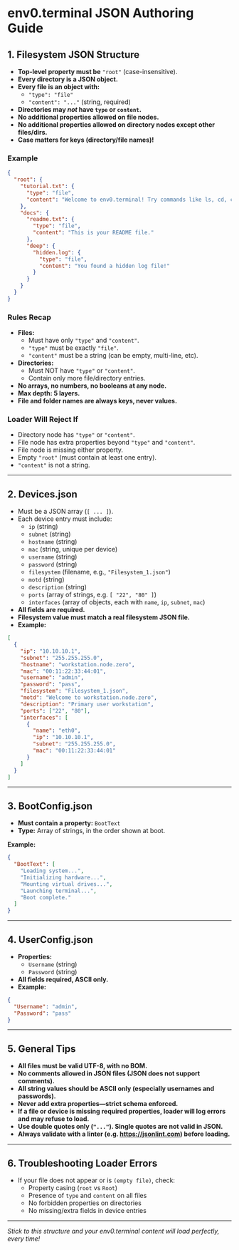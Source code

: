 
# env0.terminal JSON Authoring Guide

## 1. Filesystem JSON Structure

- **Top-level property must be** `"root"` (case-insensitive).
- **Every directory is a JSON object.**
- **Every file is an object with:**
    - `"type": "file"`
    - `"content": "..."` (string, required)
- **Directories may *not* have `type` or `content`.**
- **No additional properties allowed on file nodes.**
- **No additional properties allowed on directory nodes except other files/dirs.**
- **Case matters for keys (directory/file names)!**

### Example

```json
{
  "root": {
    "tutorial.txt": {
      "type": "file",
      "content": "Welcome to env0.terminal! Try commands like ls, cd, cat, and help."
    },
    "docs": {
      "readme.txt": {
        "type": "file",
        "content": "This is your README file."
      },
      "deep": {
        "hidden.log": {
          "type": "file",
          "content": "You found a hidden log file!"
        }
      }
    }
  }
}
```

### Rules Recap

- **Files:**
    - Must have only `"type"` and `"content"`.
    - `"type"` must be exactly `"file"`.
    - `"content"` must be a string (can be empty, multi-line, etc).
- **Directories:**
    - Must NOT have `"type"` or `"content"`.
    - Contain only more file/directory entries.
- **No arrays, no numbers, no booleans at any node.**
- **Max depth: 5 layers.**
- **File and folder names are always keys, never values.**

### Loader Will Reject If

- Directory node has `"type"` or `"content"`.
- File node has extra properties beyond `"type"` and `"content"`.
- File node is missing either property.
- Empty `"root"` (must contain at least one entry).
- `"content"` is not a string.

---

## 2. Devices.json

- Must be a JSON array (`[ ... ]`).
- Each device entry must include:
    - `ip` (string)
    - `subnet` (string)
    - `hostname` (string)
    - `mac` (string, unique per device)
    - `username` (string)
    - `password` (string)
    - `filesystem` (filename, e.g., `"Filesystem_1.json"`)
    - `motd` (string)
    - `description` (string)
    - `ports` (array of strings, e.g. `[ "22", "80" ]`)
    - `interfaces` (array of objects, each with `name`, `ip`, `subnet`, `mac`)
- **All fields are required.**
- **Filesystem value must match a real filesystem JSON file.**
- **Example:**

```json
[
  {
    "ip": "10.10.10.1",
    "subnet": "255.255.255.0",
    "hostname": "workstation.node.zero",
    "mac": "00:11:22:33:44:01",
    "username": "admin",
    "password": "pass",
    "filesystem": "Filesystem_1.json",
    "motd": "Welcome to workstation.node.zero",
    "description": "Primary user workstation",
    "ports": ["22", "80"],
    "interfaces": [
      {
        "name": "eth0",
        "ip": "10.10.10.1",
        "subnet": "255.255.255.0",
        "mac": "00:11:22:33:44:01"
      }
    ]
  }
]
```

---

## 3. BootConfig.json

- **Must contain a property:** `BootText`
- **Type:** Array of strings, in the order shown at boot.

**Example:**
```json
{
  "BootText": [
    "Loading system...",
    "Initializing hardware...",
    "Mounting virtual drives...",
    "Launching terminal...",
    "Boot complete."
  ]
}
```

---

## 4. UserConfig.json

- **Properties:**
    - `Username` (string)
    - `Password` (string)
- **All fields required, ASCII only.**
- **Example:**
```json
{
  "Username": "admin",
  "Password": "pass"
}
```

---

## 5. General Tips

- **All files must be valid UTF-8, with no BOM.**
- **No comments allowed in JSON files (JSON does not support comments).**
- **All string values should be ASCII only (especially usernames and passwords).**
- **Never add extra properties—strict schema enforced.**
- **If a file or device is missing required properties, loader will log errors and may refuse to load.**
- **Use double quotes only (`"..."`). Single quotes are not valid in JSON.**
- **Always validate with a linter (e.g. https://jsonlint.com) before loading.**

---

## 6. Troubleshooting Loader Errors

- If your file does not appear or is `(empty file)`, check:
    - Property casing (`root` vs `Root`)
    - Presence of `type` and `content` on all files
    - No forbidden properties on directories
    - No missing/extra fields in device entries

---

*Stick to this structure and your env0.terminal content will load perfectly, every time!*
